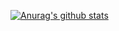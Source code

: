 [![Anurag's github stats](https://github-readme-stats.vercel.app/api?username=xisigui)](https://github.com/xisigui/github-readme-stats)
